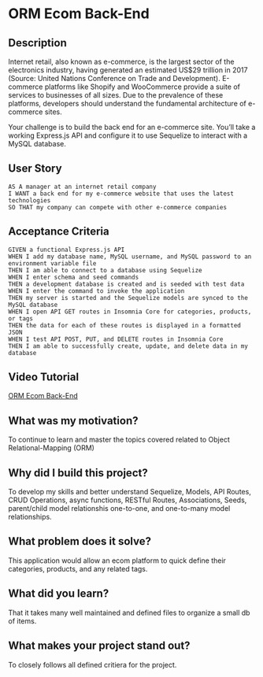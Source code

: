 # ORM Ecom Back-End

## Description

Internet retail, also known as e-commerce, is the largest sector of the electronics industry, having generated an estimated US$29 trillion in 2017 (Source: United Nations Conference on Trade and Development). E-commerce platforms like Shopify and WooCommerce provide a suite of services to businesses of all sizes. Due to the prevalence of these platforms, developers should understand the fundamental architecture of e-commerce sites.

Your challenge is to build the back end for an e-commerce site. You’ll take a working Express.js API and configure it to use Sequelize to interact with a MySQL database.

## User Story

```
AS A manager at an internet retail company
I WANT a back end for my e-commerce website that uses the latest technologies
SO THAT my company can compete with other e-commerce companies
```

## Acceptance Criteria

```
GIVEN a functional Express.js API
WHEN I add my database name, MySQL username, and MySQL password to an environment variable file
THEN I am able to connect to a database using Sequelize
WHEN I enter schema and seed commands
THEN a development database is created and is seeded with test data
WHEN I enter the command to invoke the application
THEN my server is started and the Sequelize models are synced to the MySQL database
WHEN I open API GET routes in Insomnia Core for categories, products, or tags
THEN the data for each of these routes is displayed in a formatted JSON
WHEN I test API POST, PUT, and DELETE routes in Insomnia Core
THEN I am able to successfully create, update, and delete data in my database
```

## Video Tutorial

[ORM Ecom Back-End](https://user-images.githubusercontent.com/119803685/225789758-32bdc200-cf9b-47f3-9f32-24f1c036866d.webm)

## What was my motivation?

To continue to learn and master the topics covered related to Object Relational-Mapping (ORM)

## Why did I build this project?

To develop my skills and better understand Sequelize, Models, API Routes, CRUD Operations, async functions, RESTful Routes, Associations, Seeds, parent/child model relationshis one-to-one, and one-to-many model relationships.

## What problem does it solve?

This application would allow an ecom platform to quick define their categories, products, and any related tags. 

## What did you learn?

That it takes many well maintained and defined files to organize a small db of items.

## What makes your project stand out?

To closely follows all defined critiera for the project.